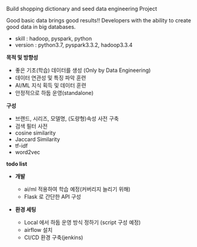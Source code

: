 Build shopping dictionary and seed data engineering Project

Good basic data brings good results!!
Developers with the ability to create good data in big databases.


- skill : hadoop, pyspark, python
- version : python3.7, pyspark3.3.2, hadoop3.3.4

**목적 및 방향성**
- 좋은 기초(학습) 데이터를 생성 (Only by Data Engineering)
- 데이터 연관성 및 특징 파악 훈련
- AI/ML 지식 획득 및 데이터 훈련 
- 안정적으로 하둡 운영(standalone)



**구성**
- 브랜드, 시리즈, 모델명, (도량형)속성 사전 구축
- 검색 필터 사전
- cosine similarity
- Jaccard Similarity
- tf-idf
- word2vec



**todo list** 
 - **개발**
   - ai/ml 적용하여 학습 예정(커버리지 늘리기 위해)
   - Flask 로 간단한 API 구성

 - **환경 세팅**
    - Local 에서 하둡 운영 방식 정하기 (script 구성 예정)
    - airflow 설치 
    - CI/CD 환경 구축(jenkins)

